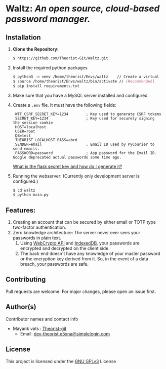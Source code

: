 # Waltz: _An open source, cloud-based password manager._

## Installation

1. **Clone the Repository**:

   ```bash
   $ https://github.com/Theorist-Git/Waltz.git
   ```
2. Install the required python packages
    ```bash
   $ python3 -m venv /home/theorist/Envs/waltz    // Create a virtual env
   $ source /home/theorist/Envs/waltz/bin/activate // [Recommended]
   $ pip install requirements.txt
   ```
   
3. Make sure that you have a MySQL server installed and configured.

4. Create a `.env` file. It must have the following fields:
   ```text
    WTF_CSRF_SECRET_KEY=1234        ; Key used to generate CSRF tokens
    SECRET_KEY=1234                 ; Key used for securely signing the session cookie
    HOST=localhost                  
    USER=root
    DB=test
    THEORIST_LOCALHOST_PASS=abcd
    SENDER=email                    ; Email ID used by PyCourier to send emails.
    PASSWORD=password               ; App password for the Email ID. Google deprecated actual passwords some time ago.
    ```
   [What is the flask secret key and how do I generate it?](https://flask.palletsprojects.com/en/2.3.x/config/#SECRET_KEY)
5. Running the webserver: (Currently only development server is configured.)

    ```bash
   $ cd waltz
   $ python main.py
    ```    
   
## Features:

1. Creating an account that can be secured by either email or TOTP type two-factor authentication.
2. Zero knowledge architecture: The server never ever sees your passwords in plain text.
   1. Using [WebCrypto API](https://developer.mozilla.org/en-US/docs/Web/API/Web_Crypto_API) and [IndexedDB](https://developer.mozilla.org/en-US/docs/Web/API/IndexedDB_API),
   your passwords are encrypted and decrypted on the client side.
   2. The back end doesn't have any knowledge of your master password or the encryption key derived from it. So, 
   in the event of a data breach, your passwords are safe.

## Contributing
Pull requests are welcome. For major changes, please open an issue first.

## Author(s)

Contributor names and contact info
* Mayank vats : [Theorist-git](https://github.com/Theorist-Git)
  * Email: dev-theorist.e5xna@simplelogin.com

## License

This project is licensed under the [GNU GPLv3](https://choosealicense.com/licenses/gpl-3.0/#) License